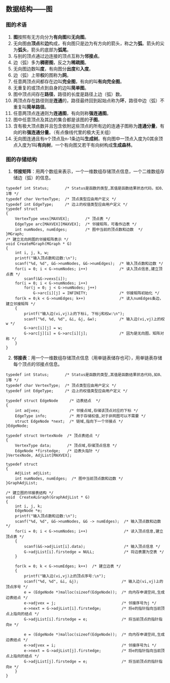 ## 数据结构——图 ##
### 图的术语 ###
1. **图**按照有无方向分为**有向图**和**无向图**。
2. 无向图由**顶点**和**边**构成，有向图只是边为有方向的箭头，称之为**弧**。箭头的尖为**弧头**，箭头的底部为**弧尾**。
3. 与别的顶点通过边连接的顶点互称为**邻接点**。
4. 边（弧）多为**稠密图**，反之为**稀疏图**。
5. 无向图边数叫**度**，有向图分**出度**和**入度**。
6. 边（弧）上带**权**的图称为**网**。
7. 任意两顶点间都存在边叫**完全图**，有向的叫**有向完全图**。
8. 无重复的或顶点到自身的边叫**简单图**。
9. 图中顶点间存在**路径**，路径的长度是路径上边（弧）数。
10. 两顶点存在路径则是**连通**的，路径最终回到起始点称为**环**，路径中边（弧）不重复叫**简单路径**。
11. 任意两顶点连通则为**连通图**，有向则称**强连通图**。
12. 图中任意顶点及其边的集合都是该图的**子图**。
13. 含有极大顶点数并且包含依附这些顶点的所有边的连通子图称为**连通分量**，有向的称**强连通分量**。（有点像线代里的极大无关组）
14. 无向图连通且有n个顶点及n-1条边叫**生成树**。有向图中一顶点入度为0其余顶点入度为1叫**有向树**，一个有向图又若干有向树构成**生成森林**。
### 图的存储结构 ###
1. **邻接矩阵**：用两个数组来表示，一个一维数组存储顶点信息，一个二维数组存储边（弧）的信息。
```
typedef int Status;	      /* Status是函数的类型,其值是函数结果状态代码，如0、1等 */
typedef char VertexType;  /* 顶点类型应由用户定义 */
typedef int EdgeType;     /* 边上的权值类型应由用户定义 */
typedef struct
{
	VertexType vexs[MAXVEX];       /* 顶点表 */
	EdgeType arc[MAXVEX][MAXVEX];  /* 邻接矩阵，可看作边表 */
	int numNodes, numEdges;        /* 图中当前的顶点数和边数  */
}MGraph;
/* 建立无向网图的邻接矩阵表示 */
void CreateMGraph(MGraph * G)
{
	int i, j, k, w;
	printf("输入顶点数和边数:\n");
	scanf("%d, %d", &G->numNodes, &G->numEdges);  /* 输入顶点数和边数 */
	for(i = 0; i < G->numNodes; i++)              /* 读入顶点信息,建立顶点表 */
		scanf(&G->vexs[i]);
	for(i = 0; i < G->numNodes; i++)
		for(j = 0; j < G->numNodes; j++)
			G->arc[i][j] = INFINITY;              /* 邻接矩阵初始化 */
	for(k = 0;k < G->numEdges; k++)               /* 读入numEdges条边，建立邻接矩阵 */
	{
		printf("输入边(vi,vj)上的下标i, 下标j和权w:\n");
		scanf("%d, %d, %d", &i, &j, &w);          /* 输入边(vi,vj)上的权w */
		G->arc[i][j] = w;
		G->arc[j][i] = G->arc[i][j];              /* 因为是无向图，矩阵对称 */
	}
}
```
2. **邻接表**：用一个一维数组存储顶点信息（用单链表储存也可），用单链表存储每个顶点的邻接点信息。
```
typedef int Status;	      /* Status是函数的类型,其值是函数结果状态代码,如0、1等 */
typedef char VertexType;  /* 顶点类型应由用户定义 */
typedef int EdgeType;     /* 边上的权值类型应由用户定义 */

typedef struct EdgeNode     /* 边表结点  */
{
	int adjvex;             /* 邻接点域,存储该顶点对应的下标 */
	EdgeType info;		    /* 用于存储权值,对于非网图可以不需要 */
	struct EdgeNode *next;  /* 链域,指向下一个邻接点 */
}EdgeNode;

typedef struct VertexNode  /* 顶点表结点 */
{
	VertexType data;       /* 顶点域,存储顶点信息 */
	EdgeNode *firstedge;   /* 边表头指针 */
}VertexNode, AdjList[MAXVEX];

typedef struct
{
	AdjList adjList;
	int numNodes, numEdges;  /* 图中当前顶点数和边数 */
}GraphAdjList;

/* 建立图的邻接表结构 */
void  CreateALGraph(GraphAdjList * G)
{
	int i, j, k;
	EdgeNode *e;
	printf("输入顶点数和边数:\n");
	scanf("%d, %d", &G->numNodes, &G -> numEdges);  /* 输入顶点数和边数 */
	for(i = 0; i < G->numNodes; i++)                /* 读入顶点信息,建立顶点表 */
	{
		scanf(&G->adjList[i].data); 	            /* 输入顶点信息 */
		G->adjList[i].firstedge = NULL;             /* 将边表置为空表 */
	}

	for(k = 0; k < G->numEdges; k++)  /* 建立边表 */
	{
		printf("输入边(vi,vj)上的顶点序号:\n");
		scanf("%d, %d", &i, &j);                   /* 输入边(vi,vj)上的顶点序号 */
		e = (EdgeNode *)malloc(sizeof(EdgeNode));  /* 向内存申请空间,生成边表结点 */
		e->adjvex = j;					           /* 邻接序号为j */
		e->next = G->adjList[i].firstedge;	       /* 将e的指针指向当前顶点上指向的结点 */
		G->adjList[i].firstedge = e;		       /* 将当前顶点的指针指向e */

		e = (EdgeNode *)malloc(sizeof(EdgeNode));  /* 向内存申请空间,生成边表结点 */
		e->adjvex = i;					           /* 邻接序号为i */
		e->next = G->adjList[j].firstedge;	       /* 将e的指针指向当前顶点上指向的结点 */
		G->adjList[j].firstedge = e;		       /* 将当前顶点的指针指向e */
	}
}
```